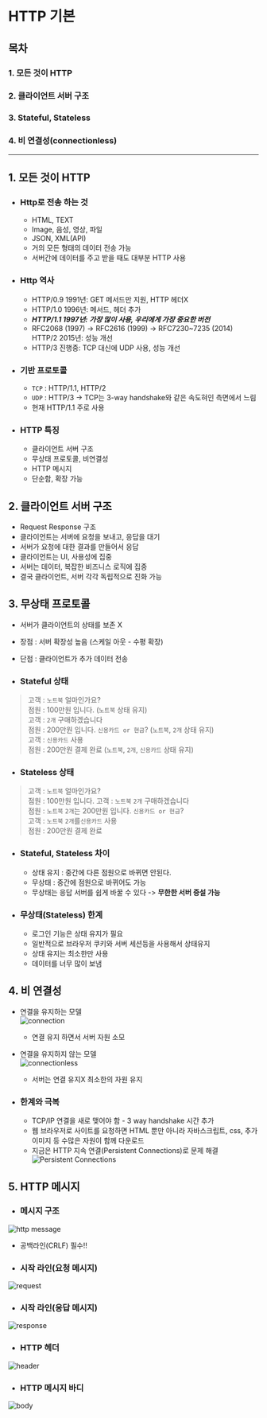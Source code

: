 # HTTP 기본

## 목차
### 1. 모든 것이 HTTP

### 2. 클라이언트 서버 구조

### 3. Stateful, Stateless

### 4. 비 연결성(connectionless)

---

## 1. 모든 것이 HTTP

- ### Http로 전송 하는 것
  - HTML, TEXT
  - Image, 음성, 영상, 파일
  - JSON, XML(API)
  - 거의 모든 형태의 데이터 전송 가능
  - 서버간에 데이터를 주고 받을 때도 대부분 HTTP 사용


- ### Http 역사
  - HTTP/0.9 1991년: GET 메서드만 지원, HTTP 헤더X  
  - HTTP/1.0 1996년: 메서드, 헤더 추가  
  - _**HTTP/1.1 1997년: 가장 많이 사용, 우리에게 가장 중요한 버전**_  
  - RFC2068 (1997) -> RFC2616 (1999) -> RFC7230~7235 (2014) HTTP/2 2015년: 성능 개선  
  - HTTP/3 진행중: TCP 대신에 UDP 사용, 성능 개선

- ### 기반 프로토콜
  - `TCP` : HTTP/1.1, HTTP/2
  - `UDP` : HTTP/3 -> TCP는 3-way handshake와 같은 속도혀인 측면에서 느림
  - 현재 HTTP/1.1 주로 사용

- ### HTTP 특징
  - 클라이언트 서버 구조
  - 무상태 프로토콜, 비연결성
  - HTTP 메시지
  - 단순함, 확장 가능


## 2. 클라이언트 서버 구조
  - Request Response 구조
  - 클라이언트는 서버에 요청을 보내고, 응답을 대기
  - 서버가 요청에 대한 결과를 만들어서 응답
  - 클라이언트는 UI, 사용성에 집중
  - 서버는 데이터, 복잡한 비즈니스 로직에 집중
  - 결국 클라이언트, 서버 각각 독립적으로 진화 가능


## 3. 무상태 프로토콜
  - 서버가 클라이언트의 상태를 보존 X
  - 장점 : 서버 확장성 높음 (스케일 아웃 - 수평 확장)
  - 단점 : 클라이언트가 추가 데이터 전송
  
  - ### Stateful 상태
  > 고객 : `노트북` 얼마인가요?  
  > 점원 : 100만원 입니다. (`노트북` 상태 유지)  
  > 고객 : `2개` 구매하겠습니다  
  > 점원 : 200만원 입니다. `신용카드 or 현금`? (`노트북`, `2개` 상태 유지)  
  > 고객 : `신용카드` 사용  
  > 점원 : 200만원 결제 완료 (`노트북`, `2개`, `신용카드` 상태 유지)  

  - ### Stateless 상태
  > 고객 : `노트북` 얼마인가요?  
  > 점원 : 100만원 입니다.
  > 고객 : `노트북` `2개` 구매하겠습니다  
  > 점원 : `노트북` `2개`는 200만원 입니다. `신용카드 or 현금`?  
  > 고객 : `노트북` `2개`를`신용카드` 사용  
  > 점원 : 200만원 결제 완료

  - ### Stateful, Stateless 차이
    - 상태 유지 : 중간에 다른 점원으로 바뀌면 안된다.
    - 무상태 : 중간에 점원으로 바뀌어도 가능
    - 무상태는 응답 서버를 쉽게 바꿀 수 있다 -> **무한한 서버 증설 가능**

  - ### 무상태(Stateless) 한계
    - 로그인 기능은 상태 유지가 필요
    - 일반적으로 브라우저 쿠키와 서버 세션등을 사용해서 상태유지
    - 상태 유지는 최소한만 사용
    - 데이터를 너무 많이 보냄

  
## 4. 비 연결성
- 연결을 유지하는 모델  
![connection](./images/basic1.png)
  - 연결 유지 하면서 서버 자원 소모 
- 연결을 유지하지 않는 모델   
![connectionless](./images/basic2.png)
  - 서버는 연결 유지X 최소한의 자원 유지
  
- ### 한계와 극복
  - TCP/IP 연결을 새로 맺어야 함 - 3 way handshake 시간 추가
  - 웹 브라우저로 사이트를 요청하면 HTML 뿐만 아니라 자바스크립트, css, 추가 이미지 등 수많은 자원이 함께 다운로드
  - 지금은 HTTP 지속 연결(Persistent Connections)로 문제 해결  
    ![Persistent Connections](./images/basic3.png)


## 5. HTTP 메시지

- ### 메시지 구조  
![http message](./images/basic4.png)
- 공백라인(CRLF) 필수!!

- ### 시작 라인(요청 메시지)  
![request](images/basic5.png)

- ### 시작 라인(응답 메시지)  
![response](images/basic6.png)

- ### HTTP 헤더
![header](images/header.png)

- ### HTTP 메시지 바디
![body](images/body.png)
